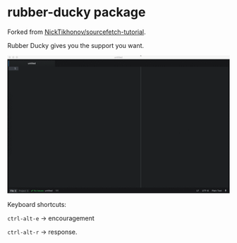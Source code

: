 # rubber-ducky package

Forked from [NickTikhonov/sourcefetch-tutorial](https://github.com/NickTikhonov/sourcefetch-tutorial).

Rubber Ducky gives you the support you want.

![A screenshot of package](./static/readme.gif)

Keyboard shortcuts:

`ctrl-alt-e` -> encouragement

`ctrl-alt-r` -> response.
